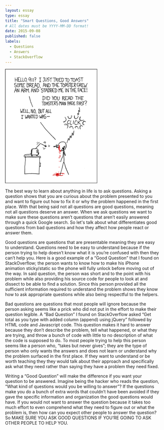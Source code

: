 ```yaml
---
layout: essay
type: essay
title: "Smart Questions, Good Answers"
# All dates must be YYYY-MM-DD format!
date: 2015-09-08
published: false
labels:
  - Questions
  - Answers
  - StackOverflow
---
```


<img width="300px" class="rounded float-start pe-4" src="../img/smart-questions/rtfm.png">

The best way to learn about anything in life is to ask questions. Asking a question shows that you are curious about the problem presented to you and want to figure out how to fix it or why the problem happened in the first place. With that being said not all questions are good questions, meaning not all questions deserve an answer. When we ask questions we want to make sure these questions aren’t questions that aren’t easily answered through a quick Google search. So let's talk about what differentiates good questions from bad questions and how they affect how people react or answer them. 

Good questions are questions that are presentable meaning they are easy to understand. Questions need to be easy to understand because if the person trying to help doesn’t know what it is you’re confused with then they can’t help you. Here is a good example of a “Good Question” that I found on StackOverflow; the person wants to know how to make his iPhone animation sticky/static so the phone will fully unlock before moving out of the way. In said question, the person was short and to the point with his problem while also providing his source code for people to look at and dissect to be able to find a solution. Since this person provided all the sufficient information required to understand the problem shows they know how to ask appropriate questions while also being respectful to the helpers.

Bad questions are questions that most people will ignore because the person asking seems like a prick who did not put in the effort to make their question legible. A “Bad Question” I found on StackOverflow asked “Get total as you type with added column (append) using jQuery” followed by HTML code and Javascript code. This question makes it hard to answer because they don’t describe the problem, tell what happened, or what they are trying, and throw a bunch of code with little to no description of what the code is supposed to do. To most people trying to help this person seems like a person who, “takes but never gives”; they are the type of person who only wants the answers and does not learn or understand why the problem surfaced in the first place. If they want to understand or be worth teaching they they would talk about their approach and specifically ask what they need rather than saying they have a problem they need fixed.

Writing a “Good Question” will make the difference if you want your question to be answered. Imagine being the hacker who reads the question, “What kind of questions would you be willing to answer”? If the questions make you do a bunch of extra words that couldn’t have been avoided if they gave the specific information and organization the good questions would have. If you would not want to answer the question because it takes too much effort to even comprehend what they need to figure out or what the problem is, then how can you expect other people to answer the question? So MAKE SURE YOU ASK GOOD QUESTIONS IF YOU’RE GOING TO ASK OTHER PEOPLE TO HELP YOU. 
